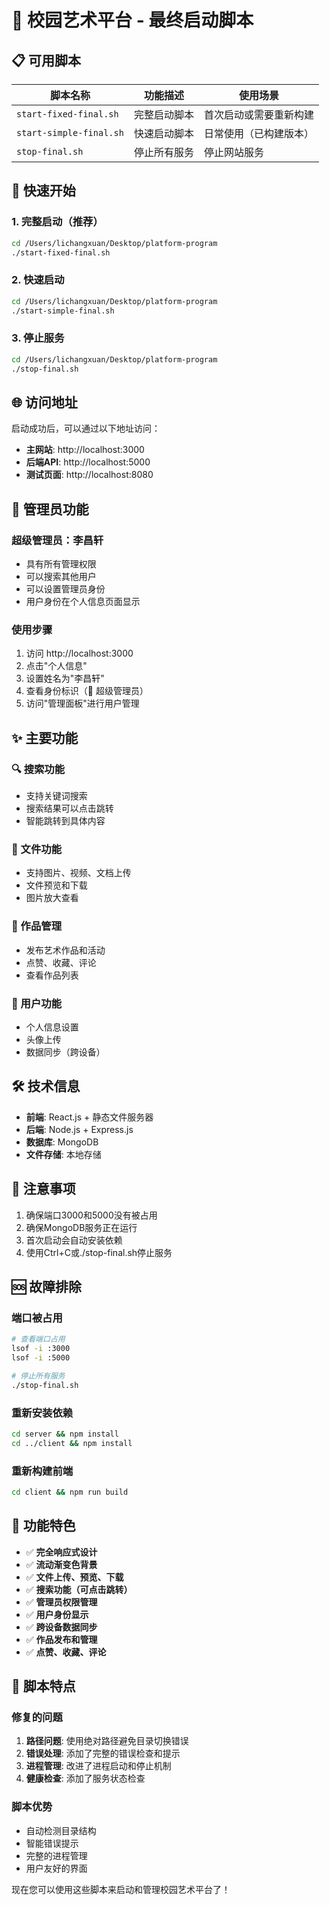 # 🎨 校园艺术平台 - 最终启动脚本

## 📋 可用脚本

| 脚本名称 | 功能描述 | 使用场景 |
|---------|---------|---------|
| `start-fixed-final.sh` | 完整启动脚本 | 首次启动或需要重新构建 |
| `start-simple-final.sh` | 快速启动脚本 | 日常使用（已构建版本） |
| `stop-final.sh` | 停止所有服务 | 停止网站服务 |

## 🚀 快速开始

### 1. 完整启动（推荐）
```bash
cd /Users/lichangxuan/Desktop/platform-program
./start-fixed-final.sh
```

### 2. 快速启动
```bash
cd /Users/lichangxuan/Desktop/platform-program
./start-simple-final.sh
```

### 3. 停止服务
```bash
cd /Users/lichangxuan/Desktop/platform-program
./stop-final.sh
```

## 🌐 访问地址

启动成功后，可以通过以下地址访问：

- **主网站**: http://localhost:3000
- **后端API**: http://localhost:5000
- **测试页面**: http://localhost:8080

## 👑 管理员功能

### 超级管理员：李昌轩
- 具有所有管理权限
- 可以搜索其他用户
- 可以设置管理员身份
- 用户身份在个人信息页面显示

### 使用步骤
1. 访问 http://localhost:3000
2. 点击"个人信息"
3. 设置姓名为"李昌轩"
4. 查看身份标识（👑 超级管理员）
5. 访问"管理面板"进行用户管理

## ✨ 主要功能

### 🔍 搜索功能
- 支持关键词搜索
- 搜索结果可以点击跳转
- 智能跳转到具体内容

### 📁 文件功能
- 支持图片、视频、文档上传
- 文件预览和下载
- 图片放大查看

### 🎨 作品管理
- 发布艺术作品和活动
- 点赞、收藏、评论
- 查看作品列表

### 👤 用户功能
- 个人信息设置
- 头像上传
- 数据同步（跨设备）

## 🛠️ 技术信息

- **前端**: React.js + 静态文件服务器
- **后端**: Node.js + Express.js
- **数据库**: MongoDB
- **文件存储**: 本地存储

## 📝 注意事项

1. 确保端口3000和5000没有被占用
2. 确保MongoDB服务正在运行
3. 首次启动会自动安装依赖
4. 使用Ctrl+C或./stop-final.sh停止服务

## 🆘 故障排除

### 端口被占用
```bash
# 查看端口占用
lsof -i :3000
lsof -i :5000

# 停止所有服务
./stop-final.sh
```

### 重新安装依赖
```bash
cd server && npm install
cd ../client && npm install
```

### 重新构建前端
```bash
cd client && npm run build
```

## 🎉 功能特色

- ✅ **完全响应式设计**
- ✅ **流动渐变色背景**
- ✅ **文件上传、预览、下载**
- ✅ **搜索功能（可点击跳转）**
- ✅ **管理员权限管理**
- ✅ **用户身份显示**
- ✅ **跨设备数据同步**
- ✅ **作品发布和管理**
- ✅ **点赞、收藏、评论**

## 🔧 脚本特点

### 修复的问题
1. **路径问题**: 使用绝对路径避免目录切换错误
2. **错误处理**: 添加了完整的错误检查和提示
3. **进程管理**: 改进了进程启动和停止机制
4. **健康检查**: 添加了服务状态检查

### 脚本优势
- 自动检测目录结构
- 智能错误提示
- 完整的进程管理
- 用户友好的界面

现在您可以使用这些脚本来启动和管理校园艺术平台了！
